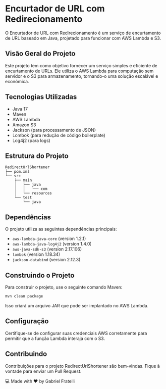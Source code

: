 # Encurtador de URL com Redirecionamento

O Encurtador de URL com Redirecionamento é um serviço de encurtamento de URL baseado em Java, projetado para funcionar com AWS Lambda e S3.

## Visão Geral do Projeto

Este projeto tem como objetivo fornecer um serviço simples e eficiente de encurtamento de URLs. Ele utiliza o AWS Lambda para computação sem servidor e o S3 para armazenamento, tornando-o uma solução escalável e econômica.

## Tecnologias Utilizadas

- Java 17
- Maven
- AWS Lambda
- Amazon S3
- Jackson (para processamento de JSON)
- Lombok (para redução de código boilerplate)
- Log4j2 (para logs)

## Estrutura do Projeto

```
RedirectUrlShortener
├── pom.xml
└── src
    ├── main
    │   ├── java
    │   │   └── com
    │   └── resources
    └── test
        └── java
```

## Dependências

O projeto utiliza as seguintes dependências principais:

- `aws-lambda-java-core` (version 1.2.1)
- `aws-lambda-java-log4j2` (version 1.4.0)
- `aws-java-sdk-s3` (version 2.17.106)
- `lombok` (version 1.18.34)
- `jackson-databind` (version 2.12.3)

## Construindo o Projeto

Para construir o projeto, use o seguinte comando Maven:

```bash
mvn clean package
```

Isso criará um arquivo JAR que pode ser implantado no AWS Lambda.

## Configuração

Certifique-se de configurar suas credenciais AWS corretamente para permitir que a função Lambda interaja com o S3.

## Contribuindo

Contribuições para o projeto RedirectUrlShortener são bem-vindas. Fique à vontade para enviar um Pull Request.

<footer>
        <p>💻 Made with ❤️ by Gabriel Fratelli</p>
</footer>
